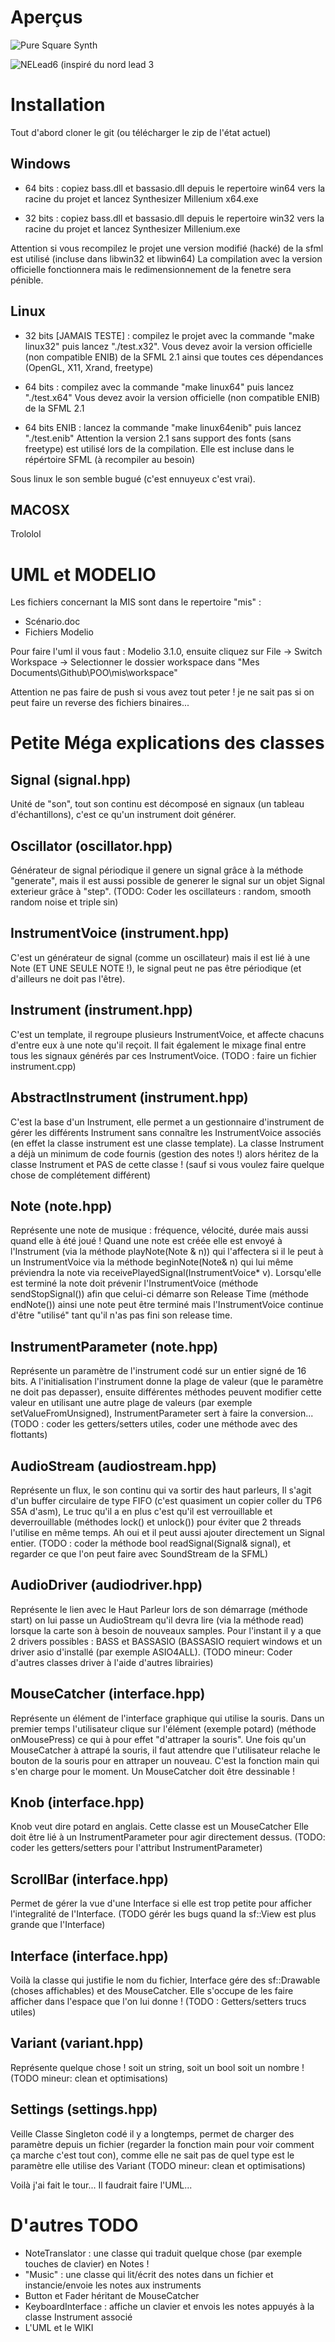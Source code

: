 Aperçus
=======

![](https://raw.githubusercontent.com/lamogui/POO/master/mis/img/capture%20puresquare.png "Pure Square Synth")

![](https://raw.githubusercontent.com/lamogui/POO/master/mis/img/capture%20inro.png "NELead6 (inspiré du nord lead 3")


Installation
============

Tout d'abord cloner le git (ou télécharger le zip de l'état actuel)

Windows
-------
 - 64 bits : copiez bass.dll et bassasio.dll depuis le repertoire win64 vers 
   la racine du projet et lancez Synthesizer Millenium x64.exe
    
 - 32 bits : copiez bass.dll et bassasio.dll depuis le repertoire win32 vers 
   la racine du projet et lancez Synthesizer Millenium.exe
   
Attention si vous recompilez le projet une version modifié (hacké) de la sfml est utilisé 
(incluse dans libwin32 et libwin64) La compilation avec la version officielle fonctionnera
mais le redimensionnement de la fenetre sera pénible.
   
Linux
-----

 - 32 bits [JAMAIS TESTE]  : compilez le projet avec la commande "make linux32" 
   puis lancez "./test.x32". Vous devez avoir la version officielle (non compatible ENIB)
   de la SFML 2.1 ainsi que toutes ces dépendances (OpenGL, X11, Xrand, freetype)
 
 - 64 bits : compilez avec la commande "make linux64" puis lancez "./test.x64" 
   Vous devez avoir la version officielle (non compatible ENIB) de la SFML 2.1 
   
 - 64 bits ENIB : lancez la commande "make linux64enib" puis lancez "./test.enib"
   Attention la version 2.1 sans support des fonts (sans freetype) est utilisé lors de 
   la compilation. Elle est incluse dans le répértoire SFML (à recompiler au besoin)
   
 Sous linux le son semble bugué (c'est ennuyeux c'est vrai).
 
MACOSX
------

 Trololol
 
UML et MODELIO
==============
Les fichiers concernant la MIS sont dans le repertoire "mis" :
 - Scénario.doc 
 - Fichiers Modelio

Pour faire l'uml il vous faut : Modelio 3.1.0, ensuite cliquez sur 
File -> Switch Workspace -> Selectionner le dossier workspace dans 
"Mes Documents\Github\POO\mis\workspace"

Attention ne pas faire de push si vous avez tout peter ! je ne sait pas 
si on peut faire un reverse des fichiers binaires...



Petite Méga explications des classes
====================================

Signal (signal.hpp)
-------------------

Unité de "son", tout son continu est décomposé en signaux (un tableau 
d'échantillons), c'est ce qu'un instrument doit générer. 

Oscillator (oscillator.hpp)
---------------------------
Générateur de signal périodique il genere un signal grâce à la méthode 
"generate", mais il est aussi possible de generer le signal sur un objet Signal 
exterieur grâce à "step". (TODO: Coder les oscillateurs : random, smooth random
noise et triple sin)

InstrumentVoice (instrument.hpp)
--------------------------------
C'est un générateur de signal (comme un oscillateur) mais il est lié à une Note 
(ET UNE SEULE NOTE !), le signal peut ne pas être périodique (et d'ailleurs ne 
doit pas l'être). 

Instrument (instrument.hpp)
---------------------------
C'est un template, il regroupe plusieurs InstrumentVoice, et affecte chacuns 
d'entre eux à une note qu'il reçoit. Il fait également le mixage final entre 
tous les signaux générés par ces InstrumentVoice. (TODO : faire un fichier 
instrument.cpp)  

AbstractInstrument (instrument.hpp)
-----------------------------------
C'est la base d'un Instrument, elle permet a un gestionnaire d'instrument de 
gérer les différents Instrument sans connaître les InstrumentVoice associés 
(en effet la classe instrument est une classe template). La classe Instrument 
a déjà un minimum de code fournis (gestion des notes !) alors héritez de la 
classe Instrument et PAS de cette classe ! (sauf si vous voulez faire 
quelque chose de complétement différent)

Note (note.hpp)
---------------
Représente une note de musique : fréquence, vélocité, durée mais aussi quand 
elle à été joué ! Quand une note est créée elle est envoyé à l'Instrument 
(via la méthode playNote(Note & n)) qui l'affectera si il le peut à un 
InstrumentVoice via la méthode beginNote(Note& n) qui lui même préviendra 
la note via receivePlayedSignal(InstrumentVoice* v). Lorsqu'elle est terminé 
la note doit prévenir l'InstrumentVoice (méthode sendStopSignal()) afin que 
celui-ci démarre son Release Time (méthode endNote()) ainsi une note peut 
être terminé mais l'InstrumentVoice continue d'être "utilisé" tant qu'il n'as 
pas fini son release time. 

InstrumentParameter (note.hpp)
------------------------------
Représente un paramètre de l'instrument codé sur un entier signé de 16 bits.
A l'initialisation l'instrument donne la plage de valeur (que le paramètre 
ne doit pas depasser), ensuite différentes méthodes peuvent modifier cette 
valeur en utilisant une autre plage de valeurs (par exemple 
setValueFromUnsigned), InstrumentParameter sert à faire la conversion... 
(TODO : coder les getters/setters utiles, coder une méthode avec des 
flottants)


AudioStream (audiostream.hpp)
-----------------------------
Représente un flux, le son continu qui va sortir des haut parleurs, Il s'agit 
d'un buffer circulaire de type FIFO (c'est quasiment un copier coller du TP6 
S5A d'asm), Le truc qu'il a en plus c'est qu'il est verrouillable et 
deverrouillable (méthodes lock() et unlock()) pour éviter que 2 threads 
l'utilise en même temps. Ah oui et il peut aussi ajouter directement un 
Signal entier. (TODO : coder la méthode bool readSignal(Signal& signal), 
et regarder ce que l'on peut faire avec SoundStream de la SFML)


AudioDriver (audiodriver.hpp)
-----------------------------
Représente le lien avec le Haut Parleur lors de son démarrage (méthode start) 
on lui passe un AudioStream qu'il devra lire (via la méthode read) lorsque la 
carte son à besoin de nouveaux samples. Pour l'instant il y a que 2 drivers 
possibles : BASS et BASSASIO (BASSASIO requiert windows et un driver asio 
d'installé (par exemple ASIO4ALL). (TODO mineur: Coder d'autres classes 
driver à l'aide d'autres librairies)


MouseCatcher (interface.hpp)
----------------------------
Représente un élément de l'interface graphique qui utilise la souris. 
Dans un premier temps l'utilisateur clique sur l'élément (exemple potard)
(méthode onMousePress) ce qui à pour effet "d'attraper la souris". 
Une fois qu'un MouseCatcher à attrapé la souris, il faut attendre que 
l'utilisateur relache le bouton de la souris pour en attraper un nouveau.
C'est la fonction main qui s'en charge pour le moment.
Un MouseCatcher doit être dessinable !


Knob (interface.hpp)
--------------------
Knob veut dire potard en anglais. Cette classe est un MouseCatcher 
Elle doit être lié à un InstrumentParameter pour agir directement dessus.
(TODO: coder les getters/setters pour l'attribut InstrumentParameter)

ScrollBar (interface.hpp)
-------------------------
Permet de gérer la vue d'une Interface si elle est trop petite pour afficher
l'integralité de l'Interface. (TODO gérér les bugs quand la sf::View est plus 
grande que l'Interface)


Interface (interface.hpp)
-------------------------
Voilà la classe qui justifie le nom du fichier, Interface gére des 
sf::Drawable (choses affichables) et des MouseCatcher. Elle s'occupe de les
faire afficher dans l'espace que l'on lui donne ! (TODO : Getters/setters 
trucs utiles) 



Variant (variant.hpp)
--------------------
Représente quelque chose ! soit un string, soit un bool soit un nombre ! 
(TODO mineur: clean et optimisations)

Settings (settings.hpp)
-----------------------
Veille Classe Singleton codé il y a longtemps, permet de charger des paramètre 
depuis un fichier (regarder la fonction main pour voir comment ça marche c'est 
tout con), comme elle ne sait pas de quel type est le paramètre elle utilise 
des Variant (TODO mineur: clean et optimisations)


Voilà j'ai fait le tour... Il faudrait faire l'UML...

D'autres TODO
=============
 - NoteTranslator : une classe qui traduit quelque chose (par exemple touches 
 de clavier) en Notes !
 - "Music" : une classe qui lit/écrit des notes dans un fichier et 
 instancie/envoie les notes aux instruments
 - Button et Fader héritant de MouseCatcher
 - KeyboardInterface : affiche un clavier et envois les notes appuyés à la 
 classe Instrument associé
 - L'UML et le WIKI

